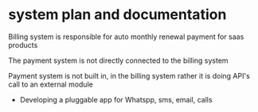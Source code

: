 # system plan and documentation

Billing system is responsible for auto monthly renewal payment for saas products

The payment system is not directly connected to the billing system

Payment system is not built in, in the billing system rather it is doing API's call to an external module

- Developing a pluggable app for Whatspp, sms, email, calls